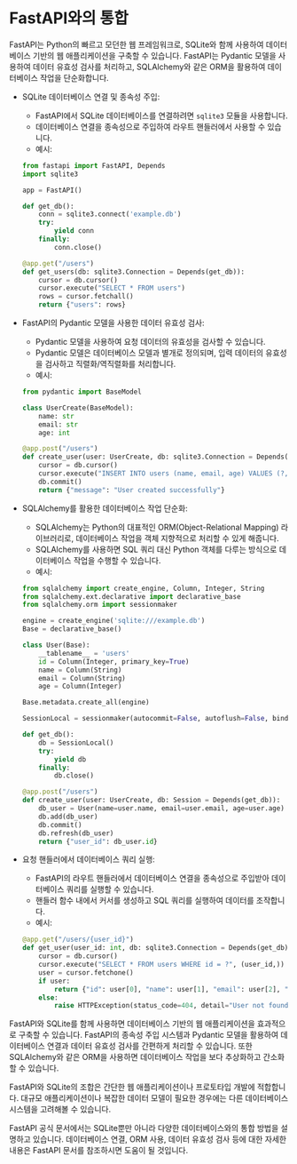 # FastAPI와의 통합

FastAPI는 Python의 빠르고 모던한 웹 프레임워크로, SQLite와 함께 사용하여 데이터베이스 기반의 웹 애플리케이션을 구축할 수 있습니다. FastAPI는 Pydantic 모델을 사용하여 데이터 유효성 검사를 처리하고, SQLAlchemy와 같은 ORM을 활용하여 데이터베이스 작업을 단순화합니다.

- SQLite 데이터베이스 연결 및 종속성 주입:
    - FastAPI에서 SQLite 데이터베이스를 연결하려면 `sqlite3` 모듈을 사용합니다.
    - 데이터베이스 연결을 종속성으로 주입하여 라우트 핸들러에서 사용할 수 있습니다.
    - 예시:
    ```python
    from fastapi import FastAPI, Depends
    import sqlite3

    app = FastAPI()

    def get_db():
        conn = sqlite3.connect('example.db')
        try:
            yield conn
        finally:
            conn.close()

    @app.get("/users")
    def get_users(db: sqlite3.Connection = Depends(get_db)):
        cursor = db.cursor()
        cursor.execute("SELECT * FROM users")
        rows = cursor.fetchall()
        return {"users": rows}
    ```

- FastAPI의 Pydantic 모델을 사용한 데이터 유효성 검사:
    - Pydantic 모델을 사용하여 요청 데이터의 유효성을 검사할 수 있습니다.
    - Pydantic 모델은 데이터베이스 모델과 별개로 정의되며, 입력 데이터의 유효성을 검사하고 직렬화/역직렬화를 처리합니다.
    - 예시:
    ```python
    from pydantic import BaseModel

    class UserCreate(BaseModel):
        name: str
        email: str
        age: int

    @app.post("/users")
    def create_user(user: UserCreate, db: sqlite3.Connection = Depends(get_db)):
        cursor = db.cursor()
        cursor.execute("INSERT INTO users (name, email, age) VALUES (?, ?, ?)", (user.name, user.email, user.age))
        db.commit()
        return {"message": "User created successfully"}
    ```

- SQLAlchemy를 활용한 데이터베이스 작업 단순화:
    - SQLAlchemy는 Python의 대표적인 ORM(Object-Relational Mapping) 라이브러리로, 데이터베이스 작업을 객체 지향적으로 처리할 수 있게 해줍니다.
    - SQLAlchemy를 사용하면 SQL 쿼리 대신 Python 객체를 다루는 방식으로 데이터베이스 작업을 수행할 수 있습니다.
    - 예시:
    ```python
    from sqlalchemy import create_engine, Column, Integer, String
    from sqlalchemy.ext.declarative import declarative_base
    from sqlalchemy.orm import sessionmaker

    engine = create_engine('sqlite:///example.db')
    Base = declarative_base()

    class User(Base):
        __tablename__ = 'users'
        id = Column(Integer, primary_key=True)
        name = Column(String)
        email = Column(String)
        age = Column(Integer)

    Base.metadata.create_all(engine)

    SessionLocal = sessionmaker(autocommit=False, autoflush=False, bind=engine)

    def get_db():
        db = SessionLocal()
        try:
            yield db
        finally:
            db.close()

    @app.post("/users")
    def create_user(user: UserCreate, db: Session = Depends(get_db)):
        db_user = User(name=user.name, email=user.email, age=user.age)
        db.add(db_user)
        db.commit()
        db.refresh(db_user)
        return {"user_id": db_user.id}
    ```

- 요청 핸들러에서 데이터베이스 쿼리 실행:
    - FastAPI의 라우트 핸들러에서 데이터베이스 연결을 종속성으로 주입받아 데이터베이스 쿼리를 실행할 수 있습니다.
    - 핸들러 함수 내에서 커서를 생성하고 SQL 쿼리를 실행하여 데이터를 조작합니다.
    - 예시:
    ```python
    @app.get("/users/{user_id}")
    def get_user(user_id: int, db: sqlite3.Connection = Depends(get_db)):
        cursor = db.cursor()
        cursor.execute("SELECT * FROM users WHERE id = ?", (user_id,))
        user = cursor.fetchone()
        if user:
            return {"id": user[0], "name": user[1], "email": user[2], "age": user[3]}
        else:
            raise HTTPException(status_code=404, detail="User not found")
    ```

FastAPI와 SQLite를 함께 사용하면 데이터베이스 기반의 웹 애플리케이션을 효과적으로 구축할 수 있습니다. FastAPI의 종속성 주입 시스템과 Pydantic 모델을 활용하여 데이터베이스 연결과 데이터 유효성 검사를 간편하게 처리할 수 있습니다. 또한 SQLAlchemy와 같은 ORM을 사용하면 데이터베이스 작업을 보다 추상화하고 간소화할 수 있습니다.

FastAPI와 SQLite의 조합은 간단한 웹 애플리케이션이나 프로토타입 개발에 적합합니다. 대규모 애플리케이션이나 복잡한 데이터 모델이 필요한 경우에는 다른 데이터베이스 시스템을 고려해볼 수 있습니다.

FastAPI 공식 문서에서는 SQLite뿐만 아니라 다양한 데이터베이스와의 통합 방법을 설명하고 있습니다. 데이터베이스 연결, ORM 사용, 데이터 유효성 검사 등에 대한 자세한 내용은 FastAPI 문서를 참조하시면 도움이 될 것입니다.